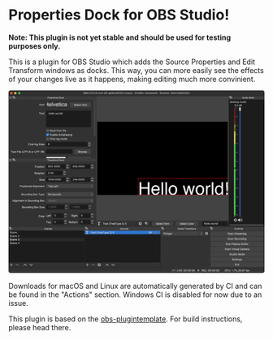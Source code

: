 # Properties Dock for OBS Studio!

**Note: This plugin is not yet stable and should be used for testing purposes only.**

This is a plugin for OBS Studio which adds the Source Properties and Edit Transform windows as docks. This way, you can more easily see the effects of your changes live as it happens, making editing much more convinient.

![Plugin preview](readme_resources/Screenshot.png)

Downloads for macOS and Linux are automatically generated by CI and can be found in the "Actions" section. Windows CI is disabled for now due to an issue.

This plugin is based on the [obs-plugintemplate](https://github.com/obsproject/obs-plugintemplate). For build instructions, please head there.

